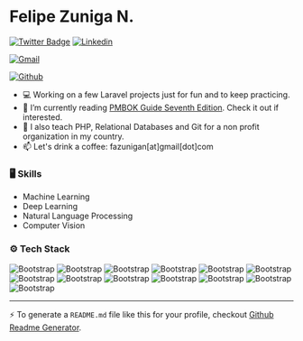 # Felipe Zuniga N.


[![Twitter Badge](https://img.shields.io/badge/-Twitter-1da1f2?labelColor=1da1f2&logo=twitter&logoColor=white&link=https://twitter.com/fazunigan)](https://twitter.com/fazunigan)
[![Linkedin](https://img.shields.io/badge/-LinkedIn-blue?style=flat&logo=Linkedin&logoColor=white)](https://www.linkedin.com/in/fazunigan/)

[![Gmail](https://img.shields.io/badge/-Gmail-c14438?style=flat&logo=Gmail&logoColor=white)](mailto:fazunigan@gmail.com)

[![Github](https://img.shields.io/github/followers/fazunigan?label=Follow&style=social)](https://github.com/fazunigan)

- 💻 Working on a few Laravel projects just for fun and to keep practicing.
- 📘 I’m currently reading [PMBOK Guide Seventh Edition](https://www.pmi.org/standards/pmbok). Check it out if interested.
- 🌱 I also teach PHP, Relational Databases and Git for a non profit organization in my country.
- 📫 Let's drink a coffee: fazunigan[at]gmail[dot]com


### 🖥 Skills

- Machine Learning
- Deep Learning
- Natural Language Processing
- Computer Vision
### ⚙️ Tech Stack

![Bootstrap](https://img.shields.io/badge/-Python-05122A?style=social&logo=Python&color=353535) ![Bootstrap](https://img.shields.io/badge/-PHP-05122A?style=social&logo=PHP&color=353535) ![Bootstrap](https://img.shields.io/badge/-Laravel-05122A?style=social&logo=Laravel&color=353535) ![Bootstrap](https://img.shields.io/badge/-Zend-05122A?style=social&logo=Zend&color=353535) ![Bootstrap](https://img.shields.io/badge/-Serverless-05122A?style=social&logo=Serverless&color=353535) ![Bootstrap](https://img.shields.io/badge/-Docker-05122A?style=social&logo=Docker&color=353535) ![Bootstrap](https://img.shields.io/badge/-Kubernetes-05122A?style=social&logo=Kubernetes&color=353535) ![Bootstrap](https://img.shields.io/badge/-Amazon%20Web%20Services-05122A?style=social&logo=Amazon-Web-Services&color=353535) ![Bootstrap](https://img.shields.io/badge/-MongoDB-05122A?style=social&logo=MongoDB&color=353535) ![Bootstrap](https://img.shields.io/badge/-MySQL-05122A?style=social&logo=MySQL&color=353535) ![Bootstrap](https://img.shields.io/badge/-PostgreSQL-05122A?style=social&logo=PostgreSQL&color=353535) ![Bootstrap](https://img.shields.io/badge/-Django-05122A?style=social&logo=Django&color=353535) ![Bootstrap](https://img.shields.io/badge/-Visual%20Studio%20Code-05122A?style=social&logo=Visual-Studio-Code&color=353535)




---
:zap: To generate a `README.md` file like this for your profile, checkout [Github Readme Generator](https://hejazizo-github-profile-readme-srcstreamlit-app-i6skm7.streamlit.app/).
